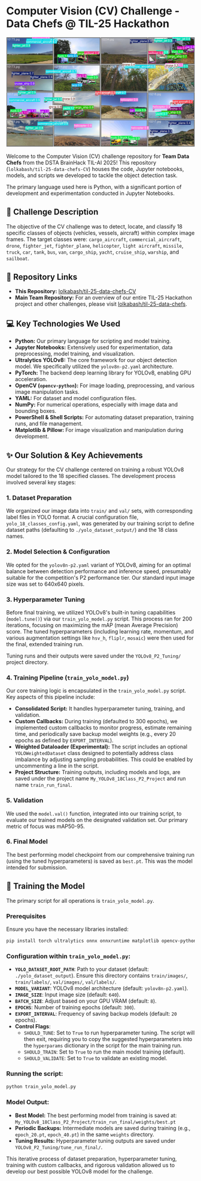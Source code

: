 # Computer Vision (CV) Challenge - Data Chefs @ TIL-25 Hackathon

![Validation Batch Prediction](felixfelixfelix/YOLOv8_P2_Tuning/train9/val_batch2_pred.jpg)

Welcome to the Computer Vision (CV) challenge repository for **Team Data Chefs** from the DSTA BrainHack TIL-AI 2025! This repository (`lolkabash/til-25-data-chefs-CV`) houses the code, Jupyter notebooks, models, and scripts we developed to tackle the object detection task.

The primary language used here is Python, with a significant portion of development and experimentation conducted in Jupyter Notebooks.

## 📝 Challenge Description

The objective of the CV challenge was to detect, locate, and classify 18 specific classes of objects (vehicles, vessels, aircraft) within complex image frames. The target classes were: `cargo_aircraft`, `commercial_aircraft`, `drone`, `fighter_jet`, `fighter_plane`, `helicopter`, `light aircraft`, `missile`, `truck`, `car`, `tank`, `bus`, `van`, `cargo_ship`, `yacht`, `cruise_ship`, `warship`, and `sailboat`.

## 🔗 Repository Links

*   **This Repository:** [lolkabash/til-25-data-chefs-CV](https://github.com/lolkabash/til-25-data-chefs-CV)
*   **Main Team Repository:** For an overview of our entire TIL-25 Hackathon project and other challenges, please visit [lolkabash/til-25-data-chefs](https://github.com/lolkabash/til-25-data-chefs).

## 💻 Key Technologies We Used

*   **Python:** Our primary language for scripting and model training.
*   **Jupyter Notebooks:** Extensively used for experimentation, data preprocessing, model training, and visualization.
*   **Ultralytics YOLOv8:** The core framework for our object detection model. We specifically utilized the `yolov8n-p2.yaml` architecture.
*   **PyTorch:** The backend deep learning library for YOLOv8, enabling GPU acceleration.
*   **OpenCV (`opencv-python`):** For image loading, preprocessing, and various image manipulation tasks.
*   **YAML:** For dataset and model configuration files.
*   **NumPy:** For numerical operations, especially with image data and bounding boxes.
*   **PowerShell & Shell Scripts:** For automating dataset preparation, training runs, and file management.
*   **Matplotlib & Pillow:** For image visualization and manipulation during development.

## ✨ Our Solution & Key Achievements

Our strategy for the CV challenge centered on training a robust YOLOv8 model tailored to the 18 specified classes. The development process involved several key stages:

### 1. Dataset Preparation
We organized our image data into `train/` and `val/` sets, with corresponding label files in YOLO format. A crucial configuration file, `yolo_18_classes_config.yaml`, was generated by our training script to define dataset paths (defaulting to `./yolo_dataset_output/`) and the 18 class names.

### 2. Model Selection & Configuration
We opted for the `yolov8n-p2.yaml` variant of YOLOv8, aiming for an optimal balance between detection performance and inference speed, presumably suitable for the competition's P2 performance tier. Our standard input image size was set to 640x640 pixels.

### 3. Hyperparameter Tuning
Before final training, we utilized YOLOv8's built-in tuning capabilities (`model.tune()`) via our `train_yolo_model.py` script. This process ran for 200 iterations, focusing on maximizing the mAP (mean Average Precision) score. The tuned hyperparameters (including learning rate, momentum, and various augmentation settings like `hsv_h`, `fliplr`, `mosaic`) were then used for the final, extended training run.

Tuning runs and their outputs were saved under the `YOLOv8_P2_Tuning/` project directory. 

### 4. Training Pipeline (`train_yolo_model.py`)
Our core training logic is encapsulated in the `train_yolo_model.py` script. Key aspects of this pipeline include:
*   **Consolidated Script:** It handles hyperparameter tuning, training, and validation.
*   **Custom Callbacks:** During training (defaulted to 300 epochs), we implemented custom callbacks to monitor progress, estimate remaining time, and periodically save backup model weights (e.g., every 20 epochs as defined by `EXPORT_INTERVAL`).
*   **Weighted Dataloader (Experimental):** The script includes an optional `YOLOWeightedDataset` class designed to potentially address class imbalance by adjusting sampling probabilities. This could be enabled by uncommenting a line in the script.
*   **Project Structure:** Training outputs, including models and logs, are saved under the project name `My_YOLOv8_18Class_P2_Project` and run name `train_run_final`.

### 5. Validation
We used the `model.val()` function, integrated into our training script, to evaluate our trained models on the designated validation set. Our primary metric of focus was mAP50-95.

### 6. Final Model
The best performing model checkpoint from our comprehensive training run (using the tuned hyperparameters) is saved as `best.pt`. This was the model intended for submission.

## 🚀 Training the Model

The primary script for all operations is `train_yolo_model.py`.

### Prerequisites
Ensure you have the necessary libraries installed:
```bash
pip install torch ultralytics onnx onnxruntime matplotlib opencv-python Pillow pyyaml --quiet
```

### Configuration within `train_yolo_model.py`:
*   **`YOLO_DATASET_ROOT_PATH`**: Path to your dataset (default: `./yolo_dataset_output`). Ensure this directory contains `train/images/`, `train/labels/`, `val/images/`, `val/labels/`.
*   **`MODEL_VARIANT`**: YOLOv8 model architecture (default: `yolov8n-p2.yaml`).
*   **`IMAGE_SIZE`**: Input image size (default: `640`).
*   **`BATCH_SIZE`**: Adjust based on your GPU VRAM (default: `8`).
*   **`EPOCHS`**: Number of training epochs (default: `300`).
*   **`EXPORT_INTERVAL`**: Frequency of saving backup models (default: `20` epochs).
*   **Control Flags**:
    *   `SHOULD_TUNE`: Set to `True` to run hyperparameter tuning. The script will then exit, requiring you to copy the suggested hyperparameters into the `hyperparams` dictionary in the script for the main training run.
    *   `SHOULD_TRAIN`: Set to `True` to run the main model training (default).
    *   `SHOULD_VALIDATE`: Set to `True` to validate an existing model.

### Running the script:
```bash
python train_yolo_model.py
```

### Model Output:
*   **Best Model:** The best performing model from training is saved at:
    `My_YOLOv8_18Class_P2_Project/train_run_final/weights/best.pt`
*   **Periodic Backups:** Intermediate models are saved during training (e.g., `epoch_20.pt`, `epoch_40.pt`) in the same `weights` directory.
*   **Tuning Results:** Hyperparameter tuning outputs are saved under `YOLOv8_P2_Tuning/tune_run_final/`.

This iterative process of dataset preparation, hyperparameter tuning, training with custom callbacks, and rigorous validation allowed us to develop our best possible YOLOv8 model for the challenge.
